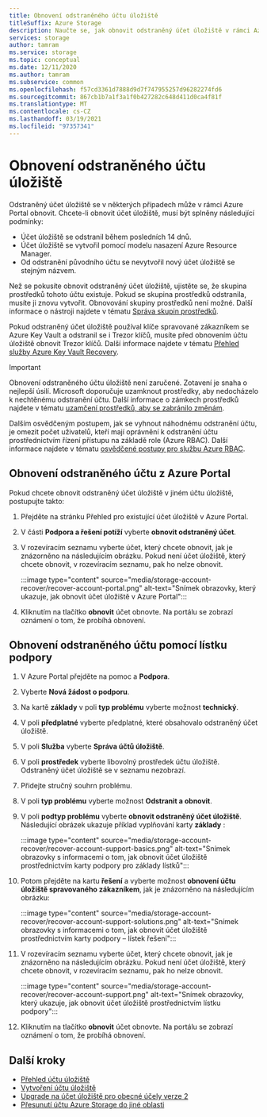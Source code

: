 ```yaml
---
title: Obnovení odstraněného účtu úložiště
titleSuffix: Azure Storage
description: Naučte se, jak obnovit odstraněný účet úložiště v rámci Azure Portal.
services: storage
author: tamram
ms.service: storage
ms.topic: conceptual
ms.date: 12/11/2020
ms.author: tamram
ms.subservice: common
ms.openlocfilehash: f57cd3361d7888d9d7f747955257d96282274fd6
ms.sourcegitcommit: 867cb1b7a1f3a1f0b427282c648d411d0ca4f81f
ms.translationtype: MT
ms.contentlocale: cs-CZ
ms.lasthandoff: 03/19/2021
ms.locfileid: "97357341"
---
```

# <a name="recover-a-deleted-storage-account"></a>Obnovení odstraněného účtu úložiště

Odstraněný účet úložiště se v některých případech může v rámci Azure Portal obnovit. Chcete-li obnovit účet úložiště, musí být splněny následující podmínky:

- Účet úložiště se odstranil během posledních 14 dnů.
- Účet úložiště se vytvořil pomocí modelu nasazení Azure Resource Manager.
- Od odstranění původního účtu se nevytvořil nový účet úložiště se stejným názvem.

Než se pokusíte obnovit odstraněný účet úložiště, ujistěte se, že skupina prostředků tohoto účtu existuje. Pokud se skupina prostředků odstranila, musíte ji znovu vytvořit. Obnovování skupiny prostředků není možné. Další informace o nástroji najdete v tématu [Správa skupin prostředků](../../azure-resource-manager/management/manage-resource-groups-portal.md).

Pokud odstraněný účet úložiště používal klíče spravované zákazníkem se Azure Key Vault a odstranil se i Trezor klíčů, musíte před obnovením účtu úložiště obnovit Trezor klíčů. Další informace najdete v tématu [Přehled služby Azure Key Vault Recovery](../../key-vault/general/key-vault-recovery.md).

> [!IMPORTANT]
> Obnovení odstraněného účtu úložiště není zaručené. Zotavení je snaha o nejlepší úsilí. Microsoft doporučuje uzamknout prostředky, aby nedocházelo k nechtěnému odstranění účtu. Další informace o zámkech prostředků najdete v tématu [uzamčení prostředků, aby se zabránilo změnám](../../azure-resource-manager/management/lock-resources.md).
>
> Dalším osvědčeným postupem, jak se vyhnout náhodnému odstranění účtu, je omezit počet uživatelů, kteří mají oprávnění k odstranění účtu prostřednictvím řízení přístupu na základě role (Azure RBAC). Další informace najdete v tématu [osvědčené postupy pro službu Azure RBAC](../../role-based-access-control/best-practices.md).

## <a name="recover-a-deleted-account-from-the-azure-portal"></a>Obnovení odstraněného účtu z Azure Portal

Pokud chcete obnovit odstraněný účet úložiště v jiném účtu úložiště, postupujte takto:

1. Přejděte na stránku Přehled pro existující účet úložiště v Azure Portal.
1. V části **Podpora a řešení potíží** vyberte **obnovit odstraněný účet**.
1. V rozevíracím seznamu vyberte účet, který chcete obnovit, jak je znázorněno na následujícím obrázku. Pokud není účet úložiště, který chcete obnovit, v rozevíracím seznamu, pak ho nelze obnovit.

    :::image type="content" source="media/storage-account-recover/recover-account-portal.png" alt-text="Snímek obrazovky, který ukazuje, jak obnovit účet úložiště v Azure Portal":::

1. Kliknutím na tlačítko **obnovit** účet obnovte. Na portálu se zobrazí oznámení o tom, že probíhá obnovení.

## <a name="recover-a-deleted-account-via-a-support-ticket"></a>Obnovení odstraněného účtu pomocí lístku podpory

1. V Azure Portal přejděte na pomoc a **Podpora**.
1. Vyberte **Nová žádost o podporu**.
1. Na kartě **základy** v poli **typ problému** vyberte možnost **technický**.
1. V poli **předplatné** vyberte předplatné, které obsahovalo odstraněný účet úložiště.
1. V poli **Služba** vyberte **Správa účtů úložiště**.
1. V poli **prostředek** vyberte libovolný prostředek účtu úložiště. Odstraněný účet úložiště se v seznamu nezobrazí.
1. Přidejte stručný souhrn problému.
1. V poli **typ problému** vyberte možnost **Odstranit a obnovit**.
1. V poli **podtyp problému** vyberte **obnovit odstraněný účet úložiště**. Následující obrázek ukazuje příklad vyplňování karty **základy** :

    :::image type="content" source="media/storage-account-recover/recover-account-support-basics.png" alt-text="Snímek obrazovky s informacemi o tom, jak obnovit účet úložiště prostřednictvím karty podpory pro základy lístků":::

1. Potom přejděte na kartu **řešení** a vyberte možnost **obnovení účtu úložiště spravovaného zákazníkem**, jak je znázorněno na následujícím obrázku:

    :::image type="content" source="media/storage-account-recover/recover-account-support-solutions.png" alt-text="Snímek obrazovky s informacemi o tom, jak obnovit účet úložiště prostřednictvím karty podpory – lístek řešení":::

1. V rozevíracím seznamu vyberte účet, který chcete obnovit, jak je znázorněno na následujícím obrázku. Pokud není účet úložiště, který chcete obnovit, v rozevíracím seznamu, pak ho nelze obnovit.

    :::image type="content" source="media/storage-account-recover/recover-account-support.png" alt-text="Snímek obrazovky, který ukazuje, jak obnovit účet úložiště prostřednictvím lístku podpory":::

1. Kliknutím na tlačítko **obnovit** účet obnovte. Na portálu se zobrazí oznámení o tom, že probíhá obnovení.

## <a name="next-steps"></a>Další kroky

- [Přehled účtu úložiště](storage-account-overview.md)
- [Vytvoření účtu úložiště](storage-account-create.md)
- [Upgrade na účet úložiště pro obecné účely verze 2](storage-account-upgrade.md)
- [Přesunutí účtu Azure Storage do jiné oblasti](storage-account-move.md)